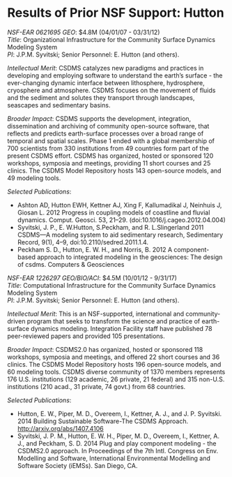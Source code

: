# Results of Prior NSF Support: Hutton

*NSF-EAR 0621695 GEO*: $4.8M (04/01/07 - 03/31/12)  
*Title*: Organizational Infrastructure for the Community Surface Dynamics Modeling System  
*PI*: J.P.M. Syvitski; Senior Personnel: E. Hutton (and others).

*Intellectual Merit*: CSDMS catalyzes new paradigms and practices in
developing and employing software to understand the earth’s surface - the
ever-changing dynamic interface between lithosphere, hydrosphere, cryosphere
and atmosphere. CSDMS focuses on the movement of fluids and the sediment and
solutes they transport through landscapes, seascapes and sedimentary basins.

*Broader Impact*: CSDMS supports the development, integration, dissemination
and archiving of community open-source software, that reflects and predicts
earth-surface processes over a broad range of temporal and spatial scales.
Phase 1 ended with a global membership of 700 scientists from 330 institutions
from 49 countries form part of the present CSDMS effort.  CSDMS has organized,
hosted or sponsored 120 workshops, symposia and meetings, providing 11 short
courses and 25 clinics. The CSDMS Model Repository hosts 143 open-source
models, and 49 modeling tools.

*Selected Publications*:

*  Ashton AD, Hutton EWH, Kettner AJ, Xing F, Kallumadikal J, Neinhuis J,
   Giosan L. 2012 Progress in coupling models of coastline and fluvial
   dynamics. Comput. Geosci. 53, 21–29. (doi:10.1016/j.cageo.2012.04.004)
*  Syvitski, J. P., E. W.Hutton, S.Peckham, and R. L.Slingerland 2011
   CSDMS—A modeling system to aid sedimentary research, Sedimentary Record,
   9(1), 4–9, doi:10.2110/sedred.2011.1.4.
*  Peckham S. D., Hutton, E. W. H., and Norris, B. 2012 A component-based
   approach to integrated modeling in the geosciences: The design of csdms.
   Computers & Geosciences


*NSF-EAR 1226297 GEO/BIO/ACI*: $4.5M (10/01/12 - 9/31/17)  
*Title*: Computational Infrastructure for the Community Surface Dynamics Modeling System  
*PI*: J.P.M. Syvitski; Senior Personnel: E. Hutton (and others).

*Intellectual Merit*: This is an NSF-supported, international and
community-driven program that seeks to transform the science and practice of
earth-surface dynamics modeling. Integration Facility staff have published 78
peer-reviewed papers and provided 105 presentations.

*Broader Impact*: CSDMS2.0 has organized, hosted or sponsored 118 workshops,
symposia and meetings, and offered 22 short courses and 36 clinics. The CSDMS
Model Repository hosts 196 open-source models, and 60 modeling tools.  CSDMS
diverse community of 1370 members represents 176 U.S. institutions (129
academic, 26 private, 21 federal) and 315 non-U.S. institutions (210 acad.,
31 private, 74 govt.) from 68 countries.

*Selected Publications*:

*  Hutton, E. W., Piper, M. D., Overeem, I., Kettner, A. J., and J. P.
   Syvitski. 2014 Building Sustainable Software-The CSDMS Approach.
   http://arxiv.org/abs/1407.4106
*  Syvitski, J. P. M., Hutton, E. W. H., Piper, M. D., Overeem, I., Kettner,
   A. J., and Peckham, S. D. 2014 Plug and play component modeling - the
   CSDMS2.0 approach. In Proceedings of the 7th Intl. Congress on Env.
   Modelling and Software, International Environmental Modelling and Software
   Society (iEMSs). San Diego, CA.
